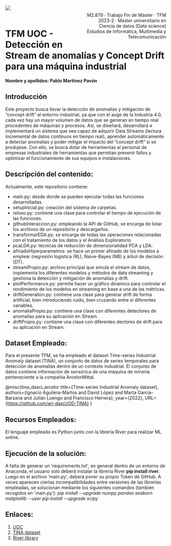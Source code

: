 <div style="width: 100%; clear: both;">
<div style="float: left; width: 50%;">
<img src="https://www.uoc.edu/portal/system/modules/edu.uoc.presentations/resources/img/branding/logo-uoc-default.png_1618809817.png", align="left">
</div>
<div style="float: right; width: 50%;">
<p style="margin: 0; padding-top: 22px; text-align:right;">M2.879 · Trabajo Fin de Máster · TFM</p>
<p style="margin: 0; text-align:right;">2023-2 · Máster universitario en Ciencia de datos (Data science)</p>
<p style="margin: 0; text-align:right; padding-button: 100px;">Estudios de Informática, Multimedia y Telecomunicación</p>
</div>
</div>
<div style="width:100%;">&nbsp;</div>


# TFM UOC - Detección en Stream de anomalías y Concept Drift para una máquina industrial

<div class="alert alert-block alert-info">
<strong>Nombre y apellidos: Pablo Martínez Pavón</strong>
</div>

## Introducción

Este proyecto busca llevar la detección de anomalías y mitigación de “concept drift” al entorno industrial, ya que con el auge de la Industria 4.0, cada vez hay un mayor volumen de datos que se generan en tiempo real procedentes de máquinas y procesos. 
Así, se diseñará, desarrollará e implementará un sistema que sea capaz de adquirir Data Streams (lectura incremental de datos continuos en tiempo real), aprender automáticamente a detectar anomalías y poder mitigar el impacto del “concept drift” si se produjese.
Con ello, se busca dotar de herramientas al personal de empresas industriales de herramientas que permitan prevenir fallos y optimizar el funcionamiento de sus equipos e instalaciones.

## Descripción del contenido: 
Actualmente, este repositorio contiene:
  - main.py: desde donde se pueden ejecutar todas las funciones desarrolladas.
  - setupInicial.py: creación del sistema de carpetas.
  - reloxo.py: contiene una clase para controlar el tiempo de ejecución de las funciones.
  - githubInteraccion.py: empleando la API de GitHub, se encarga de listar los archivos de un repositorio y descargarlos.
  - transformarEDA.py: se encarga de todas las operaciones relacionadas con el tratamiento de los datos y el Análisis Exploratorio.
  - pcaLDA.py: técnicas de reducción de dimensionalidad PCA y LDA.
  - afinadoHiperparametros: se hace un primer afinado de los modelos a emplear (regresión logística (RL), Naive-Bayes (NB) y árbol de decisión (DT).
  - streamPropio.py: archivo principal que simula el stream de datos, implementa los diferentes modelos y métodos de data streaming y gestiona la detección y mitigación de anomalías y drift.
  - plotPerformance.py: permite hacer un gráfico dinámico para controlar el rendimiento de los modelos en streaming en base a una de las métricas.
  - driftGeneration.py: contiene una clase para generar drift de forma artificial, bien introduciendo ruído, bien cruzando entre sí diferentes variables.
  - anomaliaPropio.py: contiene una clase con diferentes detectores de anomalías para su aplicación en Stream.
  - driftPropio.py: contiene una clase con diferentes dectores de drift para su aplicación en Stream.

## Dataset Empleado: 
Para el presente TFM, se ha empleado el dataset Time-series Industrial Anomaly dataset (TiNA), un conjunto de datos de series temporales para detección de anomalías dentro de un contexto industrial. El conjunto de datos contiene información de sensórica de una máquina de minería perteneciente a la compañía ArcelorMittal.

@misc{tina_dasci_arcelor
  title={Time-series Industrial Anomaly dataset},
  authors={Ignacio Aguilera-Martos and David López and Marta García-Barzana and Julián Luengo and Francisco Herrera},
  year={2022},
  URL={https://github.com/ari-dasci/OD-TINA}
}

## Recursos Empleados: 
El lenguaje empleado es Python junto con la librería River para realizar ML online.

## Ejecución de la solución:
A falta de generar un 'requirements.txt', en general dentro de un entorno de Anaconda, el usuario solo deberá instalar la librería River **pip install river**.
Luego en el archivo 'main.py', deberá poner su propio Token de GitHub.
A veces aparecen ciertas incompatibilidades entre versiones de las librerías empleadas, se solucionan mediante los siguientes comandos (también recogidos en 'main.py'):
    *pip install --upgrade numpy pandas seaborn matplotlib --user*
    *pip install --upgrade scipy*


## Enlaces:
1. [UOC](https://www.uoc.edu/portal/es/index.html)
2. [TINA dataset](https://dasci.es/transferencia/open-data/tina-dataset/)
3. [River library](https://riverml.xyz/latest/)


